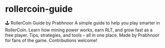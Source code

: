 # rollercoin-guide
 🕹️ RollerCoin Guide by Prabhnoor  A simple guide to help you play smarter in RollerCoin. Learn how mining power works, earn RLT, and grow fast as a free player. Tips, strategies, and tools – all in one place. Made by Prabhnoor for fans of the game. Contributions welcome!
